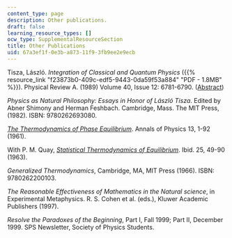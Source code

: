 ```yaml
---
content_type: page
description: Other publications.
draft: false
learning_resource_types: []
ocw_type: SupplementalResourceSection
title: Other Publications
uid: 67a3ef1f-0e3b-a873-11f9-3fb9ee2e9ecb
---
```

Tisza, László. *Integration of Classical and Quantum Physics* ({{% resource_link "f23873b0-409c-edf5-9443-0da59f53a884" "PDF - 1.8MB" %}}). Physical Review A. (1989) Volume 40, Issue 12: 6781-6790. ([Abstract](https://journals.aps.org/pra/abstract/10.1103/PhysRevA.40.6781))

*Physics as Natural Philosophy: Essays in Honor of László Tisza*. Edited by Abner Shimony and Herman Feshbach. Cambridge, Mass. The MIT Press, (1982). ISBN: 9780262693080.

[*The Thermodynamics of Phase Equilibrium*](http://dspace.mit.edu/handle/1721.1/4461). Annals of Physics 13, 1-92 (1961).

With P. M. Quay, [*Statistical Thermodynamics of Equilibrium*](http://dspace.mit.edu/handle/1721.1/4411). Ibid. 25, 49-90 (1963).

*Generalized Thermodynamics*, Cambridge, MA, MIT Press (1966). ISBN: 9780262200103.

*The Reasonable Effectiveness of Mathematics in the Natural science*, in Experimental Metaphysics. R. S. Cohen et al. (eds.), Kluwer Academic Publishers (1997).

*Resolve the Paradoxes of the Beginning*, Part I, Fall 1999; Part II, December 1999. SPS Newsletter, Society of Physics Students.